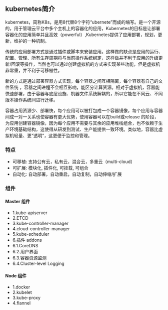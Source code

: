 ## kubernetes简介

kubernetes，简称K8s，是用8代替8个字符“ubernete”而成的缩写。是一个开源的，用于管理云平台中多个主机上的容器化的应用，Kubernetes的目标是让部署容器化的应用简单并且高效（powerful）,Kubernetes提供了应用部署，规划，更新，维护的一种机制。

传统的应用部署方式是通过插件或脚本来安装应用。这样做的缺点是应用的运行、配置、管理、所有生存周期将与当前操作系统绑定，这样做并不利于应用的升级更新/回滚等操作，当然也可以通过创建虚拟机的方式来实现某些功能，但是虚拟机非常重，并不利于可移植性。

新的方式是通过部署容器方式实现，每个容器之间互相隔离，每个容器有自己的文件系统 ，容器之间进程不会相互影响，能区分计算资源。相对于虚拟机，容器能快速部署，由于容器与底层设施、机器文件系统解耦的，所以它能在不同云、不同版本操作系统间进行迁移。

容器占用资源少、部署快，每个应用可以被打包成一个容器镜像，每个应用与容器间成一对一关系也使容器有更大优势，使用容器可以在build或release 的阶段，为应用创建容器镜像，因为每个应用不需要与其余的应用堆栈组合，也不依赖于生产环境基础结构，这使得从研发到测试、生产能提供一致环境。类似地，容器比虚拟机轻量、更“透明”，这更便于监控和管理。

### 特点

* 可移植: 支持公有云，私有云，混合云，多重云（multi-cloud）
* 可扩展: 模块化, 插件化, 可挂载, 可组合
* 自动化: 自动部署，自动重启，自动复制，自动伸缩/扩展

### 组件

#### Master 组件

* 1.kube-apiserver
* 2.ETCD
* 3.kube-controller-manager
* 4.cloud-controller-manager
* 5.kube-scheduler
* 6.插件 addons
* 6.1.CoreDNS
* 6.2.用户界面
* 6.3.容器资源监测
* 6.4.Cluster-level Logging

#### Node 组件

* 1.docker
* 2.kubelet
* 3.kube-proxy
* 4.flannel



